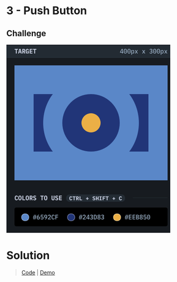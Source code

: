 # 3 - Push Button

## Challenge

![Push Button](./push-button.png)

# Solution

> [Code](https://github.com/npranto/cssbattle/tree/main/battle-1/push-button/index.html) |
> [Demo](https://npranto.github.io/cssbattle/battle-1/push-button/)
